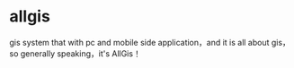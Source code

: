 allgis
======

gis system that with pc and mobile side application，and it is all about gis，so generally speaking，it's AllGis！

